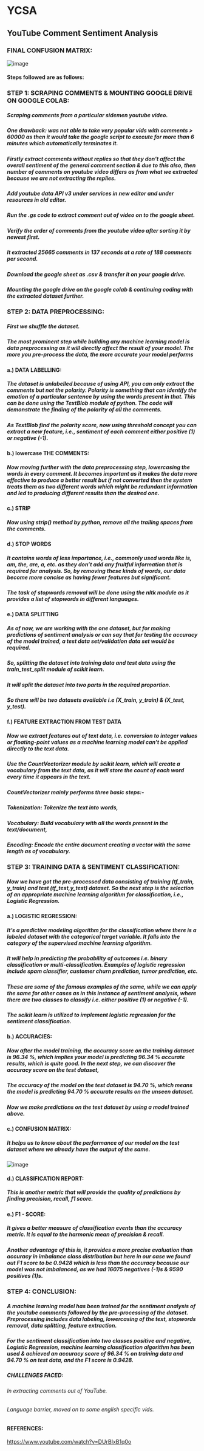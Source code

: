# YCSA
## YouTube Comment Sentiment Analysis

### FINAL CONFUSION MATRIX:
![image](https://user-images.githubusercontent.com/83705161/177708552-5d2ad141-fd08-42a9-bb45-b6707247428f.png)

#### Steps followed are as follows:

### STEP 1: SCRAPING COMMENTS & MOUNTING GOOGLE DRIVE ON GOOGLE COLAB:
##### Scraping comments from a particular sidemen youtube video. 
##### One drawback: was not able to take very popular vids with comments > 60000 as then it would take the google script to execute for more than 6 minutes which automatically terminates it.
##### Firstly extract comments without replies so that they don't affect the overall sentiment of the general comment section & due to this also, then number of comments on youtube video differs as from what we extracted because we are not extracting the replies.
##### Add youtube data API v3 under services in new editor and under resources in old editor.
##### Run the .gs code to extract comment out of video on to the google sheet.
##### Verify the order of comments from the youtube video after sorting it by newest first.
##### It extracted 25665 comments in 137 seconds at a rate of 188 comments per second. 
##### Download the google sheet as .csv & transfer it on your google drive.
##### Mounting the google drive on the google colab & continuing coding with the extracted dataset further.


### STEP 2: DATA PREPROCESSING:
##### First we shuffle the dataset.
##### The most prominent step while building any machine learning model is data preprocessing as it will directly affect the result of your model. The more you pre-process the data, the more accurate your model performs
#### a.) DATA LABELLING:
##### The dataset is unlabelled because of using API, you can only extract the comments but not the polarity. Polarity is something that can identify the emotion of a particular sentence by using the words present in that. This can be done using the TextBlob module of python. The code will demonstrate the finding of the polarity of all the comments.
##### As TextBlob find the polarity score, now using threshold concept you can extract a new feature, i.e., sentiment of each comment either positive (1) or negative (-1).

#### b.) lowercase THE COMMENTS:
##### Now moving further with the data preprocessing step, lowercasing the words in every comment. It becomes important as it makes the data more effective to produce a better result but if not converted then the system treats them as two different words which might be redundant information and led to producing different results than the desired one.

#### c.) STRIP
##### Now using strip() method by python, remove all the trailing spaces from the comments.

#### d.) STOP WORDS
##### It contains words of less importance, i.e., commonly used words like is, am, the, are, a, etc. as they don’t add any fruitful information that is required for analysis. So, by removing these kinds of words, our data become more concise as having fewer features but significant. 
##### The task of stopwords removal will be done using the nltk module as it provides a list of stopwords in different languages.

#### e.) DATA SPLITTING
##### As of now, we are working with the one dataset, but for making predictions of sentiment analysis or can say that for testing the accuracy of the model trained, a test data set/validation data set would be required.
##### So, splitting the dataset into training data and test data using the train_test_split module of scikit learn. 
##### It will split the dataset into two parts in the required proportion. 
##### So there will be two datasets available i.e (X_train, y_train) & (X_test, y_test).


#### f.) FEATURE EXTRACTION FROM TEST DATA
##### Now we extract features out of text data, i.e. conversion to integer values or floating-point values as a machine learning model can’t be applied directly to the text data. 
##### Use the CountVectorizer module by scikit learn, which will create a vocabulary from the text data, as it will store the count of each word every time it appears in the text. 
##### CountVectorizer mainly performs three basic steps:- 
##### Tokenization: Tokenize the text into words,
##### Vocabulary: Build vocabulary with all the words present in the text/document,
##### Encoding: Encode the entire document creating a vector with the same length as of vocabulary.


### STEP 3: TRAINING DATA & SENTIMENT CLASSIFICATION:
##### Now we have got the pre-processed data consisting of training (tf_train, y_train) and test (tf_test,y_test) dataset. So the next step is the selection of an appropriate machine learning algorithm for classification, i.e., Logistic Regression.
#### a.) LOGISTIC REGRESSION:
##### It’s a predictive modeling algorithm for the classification where there is a labeled dataset with the categorical target variable. It falls into the category of the supervised machine learning algorithm.
##### It will help in predicting the probability of outcomes i.e. binary classification or multi-classification. Examples of logistic regression include spam classifier, customer churn prediction, tumor prediction, etc.
##### These are some of the famous examples of the same, while we can apply the same for other cases as in this instance of sentiment analysis, where there are two classes to classify i.e. either positive (1) or negative (-1).
##### The scikit learn is utilized to implement logistic regression for the sentiment classification.

#### b.) ACCURACIES:
##### Now after the model training, the accuracy score on the training dataset is 96.34 %, which implies your model is predicting 96.34 % accurate results, which is quite good. In the next step, we can discover the accuracy score on the test dataset,
##### The accuracy of the model on the test dataset is 94.70 %, which means the model is predicting 94.70 % accurate results on the unseen dataset.
##### Now we make predictions on the test dataset by using a model trained above.

#### c.) CONFUSION MATRIX:
##### It helps us to know about the performance of our model on the test dataset where we already have the output of the same.
![image](https://user-images.githubusercontent.com/83705161/177708552-5d2ad141-fd08-42a9-bb45-b6707247428f.png)

#### d.) CLASSIFICATION REPORT:
##### This is another metric that will provide the quality of predictions by finding precision, recall, f1 score.

#### e.) F1 - SCORE:
##### It gives a better measure of classification events than the accuracy metric. It is equal to the harmonic mean of precision & recall. 
##### Another advantage of this is, it provides a more precise evaluation than accuracy in imbalance class distribution but here in our case we found out F1 score to be 0.9428 which is less than the accuracy because our model was not imbalanced, as we had 16075 negatives (-1)s & 9590 positives (1)s.

### STEP 4: CONCLUSION:
##### A machine learning model has been trained for the sentiment analysis of the youtube comments followed by the pre-processing of the dataset. Preprocessing includes data labeling, lowercasing of the text, stopwords removal, data splitting, feature extraction.
##### For the sentiment classification into two classes positive and negative, Logistic Regression, machine learning classification algorithm has been used & achieved an accuracy score of  96.34 % on training data and 94.70 % on test data, and the F1 score is 0.9428.



##### CHALLENGES FACED:
###### In extracting comments out of YouTube.
###### Language barrier, moved on to some english specific vids.


#### REFERENCES:
https://www.youtube.com/watch?v=DUrBIxB1q0o





